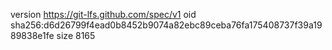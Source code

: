 version https://git-lfs.github.com/spec/v1
oid sha256:d6d26799f4ead0b8452b9074a82ebc89ceba76fa175408737f39a1989838e1fe
size 8165
